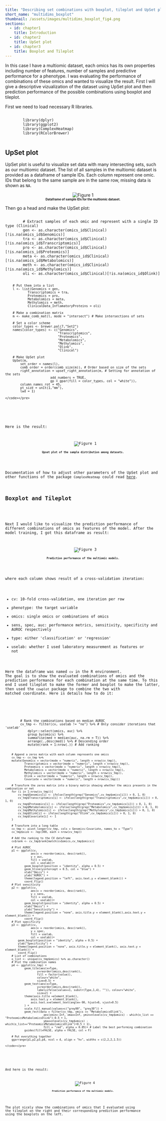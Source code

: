 ```yaml
---
title: "Describing set combinations with boxplot, tileplot and UpSet plot"
short_name: "multidims_boxplot"  
thumbnail: /assets/images/multidims_boxplot_fig4.png 
sections:
  - id: chapter1
    title: Introduction
  - id: chapter2
    title: UpSet plot
  - id: chapter3
    title: Boxplot and Tileplot
---
```


<a id="chapter1"></a>
In this case I have a multiomic dataset, each omics has its own properties including number of features, number of samples and predictive performance for a phenotype. I was evaluating the performance of combinations of these omics and wanted to visualize the result. First I will give a descriptive vizualization of the dataset using UpSet plot and then prediction performance of the possible combinations using boxplot and tileplot. 

First we need to load necessary R libraries.
<div class="bash-command">
    <pre><code class="language-R">
        library(dplyr)
        library(ggplot2)
        library(ComplexHeatmap)
        library(RColorBrewer)
    </code></pre>
</div>

## UpSet plot
<a id="chapter2"></a>

UpSet plot is useful to visualize set data with many intersecting sets, such as our multiomic dataset. The list of all samples in the multiomic dataset is provided as a dataframe of sample IDs. Each column represent one omic. IDs that belong to the same sample are in the same row, missing data is shown as `NA`. 

<div style="text-align: center;">
  <img src="/assets/images/multidims_boxplot_fig1.png" alt="Figure 1" style="max-width: 70%; height: auto;">
  <p style="max-width: 80%; margin: auto; font-size: 70%;"><strong>Dataframe of sample IDs for the multiomic dataset.</strong></p> 
</div>

Then go a head and make the UpSet plot:

<div class="bash-command">
    <pre><code class="language-R">
        # Extract samples of each omic and represent with a single ID type (Clinical)
        gen <- as.character(omics_id$Clinical)[!is.na(omics_id$Genomics)]
        tra <- as.character(omics_id$Clinical)[!is.na(omics_id$Transcriptomics)]
        pro <- as.character(omics_id$Clinical)[!is.na(omics_id$Proteomics)]
        meta <- as.character(omics_id$Clinical)[!is.na(omics_id$Metabolomics)]
        meth <- as.character(omics_id$Clinical)[!is.na(omics_id$Methylomics)]
        oli <- as.character(omics_id$Clinical)[!is.na(omics_id$Olink)]

        # Put them into a list
        l <- list(Genomics = gen, 
                Transcriptomics = tra, 
                Proteomics = pro, 
                Metabolomics = meta, 
                Methylomics = meth, 
                ClinicalData_InflamatoryProteins = oli)

        # Make a combination matrix 
        m <- make_comb_mat(l, mode = "intersect") # Make intersections of sets

        # Set a color scheme
        color_types <- brewer.pal(7,"Set2")
        names(color_types) <- c("Genomics",
                                "Transcriptomics",
                                "Proteomics",
                                "Metabolomics",
                                "Methylomics",
                                "Olink",
                                "Clinical")

        # Make UpSet plot
        UpSet(m,
            set_order = names(l), 
            comb_order = order(comb_size(m)), # Order based on size of the sets
            right_annotation = upset_right_annotation(m, # Setting for annotation of the sets
                            add_numbers = TRUE, 
                            gp = gpar(fill = color_types, col = "white")),
            column_names_rot = 45, 
            pt_size = unit(1,"mm"), 
            lwd = 1)

    </code></pre>
</div>

Here is the result:

<div style="text-align: center;">
  <img src="/assets/images/multidims_boxplot_fig2.png" alt="Figure 1" style="max-width: 90%; height: auto;">
  <p style="max-width: 80%; margin: auto; font-size: 70%;"><strong>Upset plot of the sample distribution among datasets.</strong></p> 
</div>

Documentation of how to adjust other parameters of the UpSet plot and other functions of the package `ComplexHeatmap` could read [here](https://jokergoo.github.io/ComplexHeatmap-reference/book/).

## Boxplot and Tileplot
<a id="chapter3"></a>

Next I would like to visualize the prediction performance of different combinations of omics as features of the model. After the model training, I got this dataframe as result:

<div style="text-align: center;">
  <img src="/assets/images/multidims_boxplot_fig3.png" alt="Figure 3" style="max-width: 70%; height: auto;">
  <p style="max-width: 80%; margin: auto; font-size: 70%;"><strong>Prediction performance of the multiomic models.</strong></p> 
</div>

where each column shows result of a cross-validation iteration:
- cv: 10-fold cross-validation, one iteration per row
- phenotype: the target variable
- omics: single omics or combinations of omics
- sens, spec, auc: performance metrics, sensitivity, specificity and AUROC respectively 
- type: either 'classification' or 'regression'
- uselab: whether I used laboratory measurement as features or not

Here the dataframe was named `cv` in the R environment. The goal is to show the evaluated combinations of omics and the prediction performance for each combination at the same time. To this end I used tileplot to make the former and boxplot to make the latter, then used the `cowplot` package to combine the two with matched coordinate. Here is details how to do it:

<div class="bash-command">
    <pre><code class="language-R">
        # Rank the combinations based on median AUROC
        cv_tmp <- filter(cv, uselab != "no") %>% # Only consider iterations that 'uselab'
            dplyr::select(omics, auc) %>% 
            group_by(omics) %>%
            summarise(med = median(auc, na.rm = T)) %>% 
            arrange(.,desc(med)) %>% # Descending order 
            mutate(rank = 1:nrow(.)) # Add ranking

        # Append a zeros matrix with each column represents one omics
        cv_tmp <- cv_tmp %>%
        mutate(Genomics = vector(mode = "numeric", length = nrow(cv_tmp)),
                Transcriptomics = vector(mode = "numeric", length = nrow(cv_tmp)),
                Proteomics = vector(mode = "numeric", length = nrow(cv_tmp)),
                Metabolomics = vector(mode = "numeric", length = nrow(cv_tmp)),
                Methylomics = vector(mode = "numeric", length = nrow(cv_tmp)),
                Olink = vector(mode = "numeric", length = nrow(cv_tmp)),
                Covariate = vector(mode = "numeric", length = nrow(cv_tmp)))

        # Transform the zeros matrix into a binary matrix showing whether the omics presents in the combination or net
        for (i in 1:nrow(cv_tmp)){
            cv_tmp$Genomics[i] <- ifelse(length(grep("Genomics",cv_tmp$omics[i])) > 0, 1, 0)
            cv_tmp$Transcriptomics[i] <- ifelse(length(grep("Transcriptomics",cv_tmp$omics[i])) > 0, 1, 0)
            cv_tmp$Proteomics[i] <- ifelse(length(grep("Proteomics",cv_tmp$omics[i])) > 0, 1, 0)
            cv_tmp$Metabolomics[i] <- ifelse(length(grep("Metabolomics",cv_tmp$omics[i])) > 0, 1, 0)
            cv_tmp$Methylomics[i] <- ifelse(length(grep("Methylomics",cv_tmp$omics[i])) > 0, 1, 0)
            cv_tmp$Olink[i] <- ifelse(length(grep("Olink",cv_tmp$omics[i])) > 0, 1, 0)
            cv_tmp$Covariate[i] <- 1
        }

        # Transform into a long table
        cv_tmp <- pivot_longer(cv_tmp, cols = Genomics:Covariate, names_to = "Type") 
        cv_tmp$size <- rep(300, each = nrow(cv_tmp))

        # Add the ranking to the CV dataframe
        cv$rank <- cv_tmp$rank[match(cv$omics,cv_tmp$omics)]

        # Plot AUROC
        p1 <- ggplot(cv, 
                    aes(x = reorder(omics, desc(rank)), 
                    y = auc, 
                    fill = uselab, 
                    col = uselab))+
                geom_boxplot(position = "identity", alpha = 0.5) +
                geom_hline(yintercept = 0.5, col = "blue") +
                xlab("Omics") +
                ylab("AUROC") +
                theme(legend.position = "left", axis.text.y = element_blank()) +
                coord_flip() 
        # Plot sensitivity
        p2 <- ggplot(cv, 
                    aes(x = reorder(omics, desc(rank)), 
                    y = sens, 
                    fill = uselab, 
                    col = uselab))+
                geom_boxplot(position = "identity", alpha = 0.5) +
                xlab("Omics") +
                ylab("Sensitivity") +
                theme(legend.position = "none", axis.title.y = element_blank(),axis.text.y = element_blank()) +
                coord_flip() 
        # Plot specificity
        p3 <- ggplot(cv, 
                    aes(x = reorder(omics, desc(rank)), 
                    y = spec, 
                    fill = uselab, 
                    col = uselab))+
            geom_boxplot(position = "identity", alpha = 0.5) +
            ylab("Specificity") +
            theme(legend.position = "none", axis.title.y = element_blank(), axis.text.y = element_blank()) +
            coord_flip() 
        # List of combinations
        o_list <- unique(cv_tmp$omics) %>% as.character()
        # Plot the combination names
        p4 <- ggplot(cv_tmp) + 
                geom_tile(aes(x=Type,
                        y=reorder(omics,desc(rank)), 
                        fill = factor(value)), 
                        colour="white", 
                        size=0.5) + 
                geom_text(aes(x=Type,
                        y=reorder(omics,desc(rank)),
                        label=ifelse(value==1, substr(Type,1,4), "")), colour="white", 
                        size=2) +
                theme(axis.title =element_blank(),
                    axis.text.y = element_blank(),
                    axis.text.x=element_text(angle=-90, hjust=0, vjust=0.5)
                ) +
                scale_fill_manual(values=c("grey90", "grey30")) +
                geom_rect(data = filter(cv_tmp, omics == "MetabolomicsOlink"),
                            aes(xmin=-Inf, xmax=Inf, ymin=nlevels(cv_tmp$omics) - which(o_list == "ProteomicsMetabolomicsOlink")-0.5 + 1,
                            ymax=nlevels(cv_tmp$omics) - which(o_list=="ProteomicsMetabolomicsOlink")+0.5 + 1),
                            fill = "red", alpha = 0.05)+ # Label the best performing combination
                guides(fill=FALSE, alpha = FALSE, col = F)
        
        # Put everything together
        ggarrange(p1,p2,p3,p4, ncol = 4, align = "hv", widths = c(2,2,2,1.5))

    </code></pre>
</div>

And here is the result:

<div style="text-align: center;">
  <img src="/assets/images/multidims_boxplot_fig4.png" alt="Figure 4" style="max-width: 70%; height: auto;">
  <p style="max-width: 80%; margin: auto; font-size: 70%;"><strong>Prediction performance of the multiomic models.</strong></p> 
</div>

The plot nicely show the combinations of omics that I evaluated using the tileplot on the right and their corresponding prediction performance using the boxplots on the left. 

